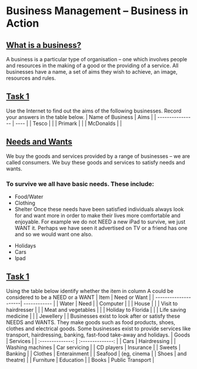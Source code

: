 # Business Management – Business in Action
## <ins>What is a business?</ins>
A business is a particular type of organisation – one which involves people and resources in the making of a good or the providing of a service. All businesses have a name, a set of aims they wish to achieve, an image, resources and rules.
## <ins>Task 1</ins>
Use the Internet to find out the aims of the following businesses. Record your answers in the table below.
| Name of Business | Aims |
| ---------------- | ---- |
| Tesco            |      |
| Primark          |      |
| McDonalds        |      |
## <ins>Needs and Wants</ins>
We buy the goods and services provided by a range of businesses – we are called consumers. We buy these goods and services to satisfy needs and wants.
### To survive we all have basic needs. These include:
+ Food/Water
+ Clothing
+ Shelter
Once these needs have been satisfied individuals always look for and want more in order to make their lives more comfortable and enjoyable. For example we do not NEED a new iPad to survive, we just WANT it. Perhaps we have seen it advertised on TV or a friend has one and so we would want one also.
- Holidays
- Cars
- Ipad
## <ins>Task 1</ins>
Using the table below identify whether the item in column A could be considered to be a NEED or a WANT
| Item                 | Need or Want |
| ---------------------| ------------ |
| Water                | Need         |
| Computer             |              |
| House                |              |
| Visit to hairdresser |              |
| Meat and vegetables  |              |
| Holiday to Florida   |              |
| Life saving medicine |              |
| Jewellery            |              |
Businesses exist to look after or satisfy these NEEDS and WANTS. They make goods such as food products, shoes, clothes and electrical goods. Some businesses exist to provide services like transport, hairdressing, banking, fast-food take-away and holidays.
| Goods            | Services         |
| :--------------: | :--------------: |
| Cars             | Hairdressing     |
| Washing machines | Car servicing    |
| CD players       | Insurance        |
| Sweets           | Banking          |
| Clothes          | Enterainment     |
| Seafood          | (eg, cinema      |
| Shoes            | and theatre)     |
| Furniture        | Education        |
| Books            | Public Transport |
